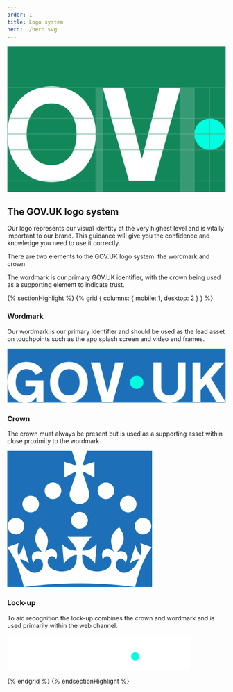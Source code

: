 ```yaml
---
order: 1
title: Logo system
hero: ./hero.svg
---
```


<div class="hero">

![TODO](./hero.svg)

</div>

## The GOV.UK logo system

Our logo represents our visual identity at the very highest level and is vitally important to our brand. This guidance will give you the confidence and knowledge you need to use it correctly.

There are two elements to the GOV.UK logo system: the wordmark and crown.

The wordmark is our primary GOV.UK identifier, with the crown being used as a supporting element to indicate trust.

{% sectionHighlight %}
{% grid { columns: { mobile: 1, desktop: 2 } } %}

<div>

### Wordmark

Our wordmark is our primary identifier and should be used as the lead asset on touchpoints such as the app splash screen and video end frames.

</div>

<div class="flex-end flex-center">

![The wordmark for "GOV.UK". The dot is centred vertically and coloured in accent teal.](./logo-elements/wordmark.svg)

</div>
<div class="border-white">

### Crown

The crown must always be present but is used as a supporting asset within close proximity to the wordmark.

</div>

<div class="flex-end flex-center border-white">

![The crown element of the GOV.UK logo.](./logo-elements/crown.svg)

</div>
<div class="border-white">

### Lock-up

To aid recognition the lock-up combines the crown and wordmark and is used primarily within the web channel.

</div>

<div class="flex-end flex-center border-white">

![The lock-up of the crown and GOV.UK wordmark shown together.](./logo-elements/lockup.svg)

</div>

{% endgrid %}
{% endsectionHighlight %}
